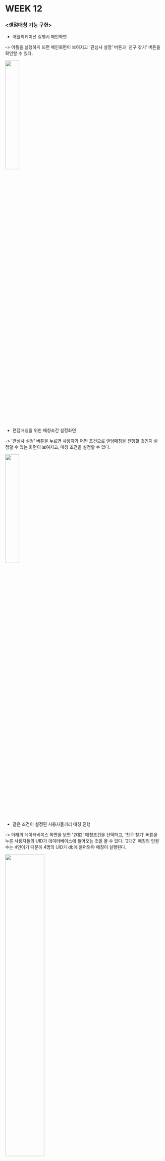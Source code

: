 # WEEK 12

### <랜덤매칭 기능 구현>

- 어플리케이션 실행시 메인화면 

-> 어플을 실행하게 되면 메인화면이 보여지고 '관심사 설정' 버튼과 '친구 찾기' 버튼을 확인할 수 있다.

<img width="30%" src="https://user-images.githubusercontent.com/29966841/119364356-c5fc9a00-bce9-11eb-92be-e771d206f360.png"/>

- 랜덤매칭을 위한 매칭조건 설정화면

-> '관심사 설정' 버튼을 누르면 사용자가 어떤 조건으로 랜덤매칭을 진행할 것인지 설정할 수 있는 화면이 보여지고, 매칭 조건을 설정할 수 있다.

<img width="30%" src="https://user-images.githubusercontent.com/29966841/119365124-95693000-bcea-11eb-9373-992a8b82e794.png"/>

- 같은 조건이 설정된 사용자들끼리 매칭 진행

-> 아래의 데이터베이스 화면을 보면 '2대2' 매칭조건을 선택하고, '친구 찾기' 버튼을 누른 사용자들의 UID가 데이터베이스에 들어오는 것을 볼 수 있다. 
   '2대2' 매칭의 인원수는 4인이기 때문에 4명의 UID가 db에 들어와야 매칭이 실행된다.

<img width="50%" src="https://user-images.githubusercontent.com/29966841/119371847-bb460300-bcf1-11eb-8c49-8f43844101bc.png"/>

- 매칭 완료 시

-> 아래 화면을 보면 '2대2' 매칭 조건을 설정한 4명의 사용자의 UID가 화면에 보여지고 있다. 
   또한 짜여진 코드에 의해 매칭이 완료되는 순간 데이터베이스에서 매칭된 사용자의 UID가 삭제되게 된다.

<img width="30%" src="https://user-images.githubusercontent.com/29966841/119374240-4e803800-bcf4-11eb-8758-d9bb8bfa8085.png"/>

<매칭조건 설정을 통한 랜덤매칭 코드구성>

    class TimeThread extends Thread{
        @Override
        public void run() {
        
            while(isReady)
            {
                try {
                    matchingMember();
                    sleep(1000);
                    Log.d( "사이즈: ", String.valueOf(matchedUidArrayList.size()));
                    
                    if(matchedUidArrayList.size() == 2 && Storage.MyInterest.equals("1대1") ) // 관심사 2인 선택
                    {
                        isReady=false;
                        
                        //uid intent로 보내줌
                        Activity root = getActivity();
                        Intent intent = new Intent(root,MessageActivity.class);
                        intent.putStringArrayListExtra("destinationUid",matchedUidArrayList);
                        startActivity(intent);
                        
                        matchedUidArrayList.clear();
                    }
                    
                    else if(matchedUidArrayList.size() == 4 && Storage.MyInterest.equals("2대2"))
                    {
                        isReady=false;
                        
                        Activity root = getActivity();
                        Intent intent = new Intent(root,MessageActivity.class);
                        intent.putStringArrayListExtra("destinationUid",matchedUidArrayList);
                        startActivity(intent);
                        matchedUidArrayList.clear();
                        sleep(1000);
                        
                        matching_removeUser(); // 매칭이 완료되면 사용자 UID 삭제
                    }
                    
                    else if(matchedUidArrayList.size() == 3 && Storage.MyInterest.equals("3인"))
                    {
                        isReady=false;
                        
                        Activity root = getActivity();
                        Intent intent = new Intent(root,MessageActivity.class);
                        intent.putStringArrayListExtra("destinationUid",matchedUidArrayList);
                        startActivity(intent);
                        matchedUidArrayList.clear();
                        sleep(1000);
                        
                        matching_removeUser();
                    }
                    
                    else if(matchedUidArrayList.size() == 2 && Storage.MyInterest.equals("2인"))
                    {
                        isReady=false;

                        Activity root = getActivity();
                        Intent intent = new Intent(root,MessageActivity.class);
                        intent.putStringArrayListExtra("destinationUid",matchedUidArrayList);
                        startActivity(intent);

                        matchedUidArrayList.clear();
                    }
                }catch (InterruptedException e){
                    e.printStackTrace();
                }
            }
        }
    }


### <이후 프로젝트 진행계획>
1. 매칭완료 후 매칭된 사용자들끼리의 채팅방 생성해주는 기능 구현
2. 어플리케이션의 전반적인 디자인 마무리
3. 회원가입시 자신의 학과를 선택하는 부분에서 '휴대폰 카메라 글자인식'을 통한 자신의 학과 인증기능 추가

- 일자별 프로젝트 세부 진행계획표

날짜 | 진행내용
:----: | ----
5/25 ~ 5/30 | 매칭후 채팅방생성 기능 구현 및 '카메라 글자인식'을 통한 학과인증기능 구현
5/31 ~ 6/6 | 어플리케이션 내 오류수정 및 디자인 마무리
6/7 ~ 6/9 | 프로젝트 발표영상 제작 및 
